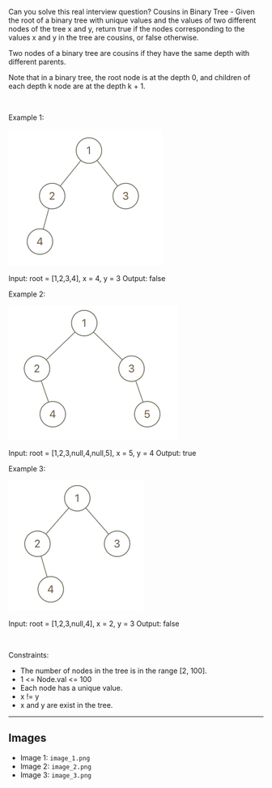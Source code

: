 Can you solve this real interview question? Cousins in Binary Tree - Given the root of a binary tree with unique values and the values of two different nodes of the tree x and y, return true if the nodes corresponding to the values x and y in the tree are cousins, or false otherwise.

Two nodes of a binary tree are cousins if they have the same depth with different parents.

Note that in a binary tree, the root node is at the depth 0, and children of each depth k node are at the depth k + 1.

 

Example 1:

![Example 1](./image_1.png)


Input: root = [1,2,3,4], x = 4, y = 3
Output: false


Example 2:

![Example 2](./image_2.png)


Input: root = [1,2,3,null,4,null,5], x = 5, y = 4
Output: true


Example 3:

![Example 3](./image_3.png)


Input: root = [1,2,3,null,4], x = 2, y = 3
Output: false


 

Constraints:

 * The number of nodes in the tree is in the range [2, 100].
 * 1 <= Node.val <= 100
 * Each node has a unique value.
 * x != y
 * x and y are exist in the tree.

---

## Images

- Image 1: `image_1.png`
- Image 2: `image_2.png`
- Image 3: `image_3.png`
